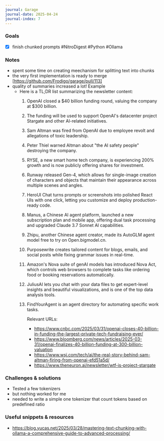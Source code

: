 ```yaml
---
journal: Garage
journal-date: 2025-04-24
journal-index: 7
---
```

### Goals

- [x] finish chunked prompts #NitroDigest #Python #Ollama

### Notes

- spent some time on creating meechanism for splitting text into chunks
- the very first implementation is ready to merge [https://github.com/Frodigo/garage/pull/113]
- quality of summaries increased a lot! Example
	- Here is a TL;DR list summarizing the newsletter content:
		1. OpenAI closed a $40 billion funding round, valuing the company at $300 billion.
		2. The funding will be used to support OpenAI's datacenter project Stargate and other AI-related initiatives.
		3. Sam Altman was fired from OpenAI due to employee revolt and allegations of toxic leadership.
		4. Peter Thiel warned Altman about "the AI safety people" destroying the company.
		5. RYSE, a new smart home tech company, is experiencing 200% growth and is now publicly offering shares for investment.
		6. Runway released Gen-4, which allows for single-image creation of characters and objects that maintain their appearance across multiple scenes and angles.
		7. HeroUI Chat turns prompts or screenshots into polished React UIs with one click, letting you customize and deploy production-ready code.
		8. Manus, a Chinese AI agent platform, launched a new subscription plan and mobile app, offering dual task processing and upgraded Claude 3.7 Sonnet AI capabilities.
		9. Zhipu, another Chinese agent creator, made its AutoGLM agent model free to try on Open.bigmodel.cn.
		10. Purposewrite creates tailored content for blogs, emails, and social posts while fixing grammar issues in real-time.
		11. Amazon's Nova suite of genAI models has introduced Nova Act, which controls web browsers to complete tasks like ordering food or booking reservations automatically.
		12. JuliusAI lets you chat with your data files to get expert-level insights and beautiful visualizations, and is one of the top data analysis tools.
		13. FindYourAgent is an agent directory for automating specific work tasks.

			Relevant URLs:
			- <https://www.cnbc.com/2025/03/31/openai-closes-40-billion-in-funding-the-largest-private-tech-fundraising-ever/>
			- <https://www.bloomberg.com/news/articles/2025-03-31/openai-finalizes-40-billion-funding-at-300-billion-valuation>
			- <https://www.wsj.com/tech/ai/the-real-story-behind-sam-altman-firing-from-openai-efd51a5d/>
			- <https://www.theneuron.ai/newsletter/wtf-is-project-stargate>

### Challenges & solutions

- Tested a few tokenizers
- but nothing worked for me
- needed to write a simple one tokenizer that count tokens based on predefined ratio

### Useful snippets & resources

- <https://blog.yucas.net/2025/03/28/mastering-text-chunking-with-ollama-a-comprehensive-guide-to-advanced-processing/>
